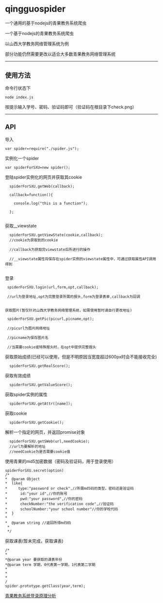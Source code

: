# qingguospider

一个通用的基于nodejs的青果教务系统爬虫

一个基于nodejs的青果教务系统爬虫

以山西大学教务网络管理系统为例

部分功能仍然需要更改以适合大多数青果教务网络管理系统

-----------------------------------------------
## 使用方法

命令行状态下
```
node index.js
```

按提示输入学号、密码、验证码即可（验证码在根目录下check.png）

-----------------------------------------------
## API


导入
```
var spider=require("./spider.js");
```


实例化一个spider
```
var spiderForSXU=new spider();
```

登陆spider实例化的网页并获取其cookie

```
  spiderForSXU.getWeb(callback);
  
  callback=function(){
  
    console.log("this is a function");
    
  };
  
```

获取__viewstate
```
  spiderForSXU.getViewState(cookie,callback);
  //cookie为获取到的cookie
  
  //callback为获取完viewstate后所进行的操作
  
  //__viewstate属性将保存在spider实例的viewstate属性中，可通过获取属性API调用得到
  
```
  
  

登录
 ``` 
  spiderForSXU.login(url,form,opt,callback);
  
  //url为登录地址,opt为完整登录所需的报头,form为登录表单,callback为回调


获取图片(暂仅针对山西大学教务网络管理系统，如需使用暂时请自行更改地址)

  spiderForSXU.getPic(picurl,picname,opt);

  //picurl为图片网络地址

  //picname为保存图片名

  //当需要cookie或特殊报头时，在opt中提供完整报头
```  


获取原始成绩(已经可以使用，但是不明原因当宽度超过600px时会不能接收完全)
```
  spiderForSXU.getRealScore();
```

获取有效成绩
```
  spiderForSXU.getValueScore();
```
获取spider实例的属性
```
  spiderForSXU.getAttr([name]);
```


获取cookie
```
  spiderForSXU.getCookie();
```

解析一个指定的网页，并返回promise对象
```
  spiderForSXU.getSWeb(url,needCookie);  
  //url为要解析的地址  
  //needCookie为是否需要cookie值
```
使用青果的md5加密数据（密码及验证码，用于登录使用）
  ```
  spiderForSXU.secret(option)
  /*
  *  @param Object 
  *  like{
  *     type:"password or check",//所需md5码的类型，密码还是验证码
  *      id:"your id",//你的账号
  *      pwd:"your password",//你的密码
  *      checkNumber:"the verification code",//验证码
  *      schoolNumber:"your school number"//你的学校代码
  *  }
  *
  *  @param string //返回所得md5码
  *
  */
```

获取课表(暂未完成，获取课表)

```
/*
*
*@param year 要获取的课表年份
*@param term 学期，0代表第一学期，1代表第二学期
*
*
*
/
spider.prototype.getClass(year,term);

```
[青果教务系统登录原理分析](http://www.cnblogs.com/xcxjy/p/7297797.html)

